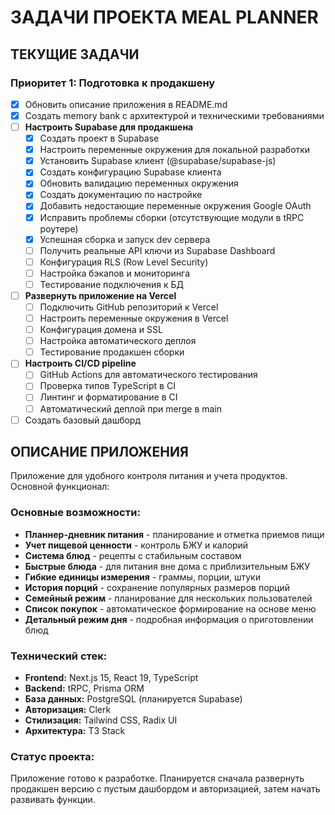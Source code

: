 # ЗАДАЧИ ПРОЕКТА MEAL PLANNER

## ТЕКУЩИЕ ЗАДАЧИ

### Приоритет 1: Подготовка к продакшену

- [x] Обновить описание приложения в README.md
- [x] Создать memory bank с архитектурой и техническими требованиями
- [ ] **Настроить Supabase для продакшена**
  - [x] Создать проект в Supabase
  - [x] Настроить переменные окружения для локальной разработки
  - [x] Установить Supabase клиент (@supabase/supabase-js)
  - [x] Создать конфигурацию Supabase клиента
  - [x] Обновить валидацию переменных окружения
  - [x] Создать документацию по настройке
  - [x] Добавить недостающие переменные окружения Google OAuth
  - [x] Исправить проблемы сборки (отсутствующие модули в tRPC роутере)
  - [x] Успешная сборка и запуск dev сервера
  - [ ] Получить реальные API ключи из Supabase Dashboard
  - [ ] Конфигурация RLS (Row Level Security)
  - [ ] Настройка бэкапов и мониторинга
  - [ ] Тестирование подключения к БД
- [ ] **Развернуть приложение на Vercel**
  - [ ] Подключить GitHub репозиторий к Vercel
  - [ ] Настроить переменные окружения в Vercel
  - [ ] Конфигурация домена и SSL
  - [ ] Настройка автоматического деплоя
  - [ ] Тестирование продакшен сборки
- [ ] **Настроить CI/CD pipeline**
  - [ ] GitHub Actions для автоматического тестирования
  - [ ] Проверка типов TypeScript в CI
  - [ ] Линтинг и форматирование в CI
  - [ ] Автоматический деплой при merge в main
- [ ] Создать базовый дашборд

## ОПИСАНИЕ ПРИЛОЖЕНИЯ

Приложение для удобного контроля питания и учета продуктов. Основной функционал:

### Основные возможности:

- **Планнер-дневник питания** - планирование и отметка приемов пищи
- **Учет пищевой ценности** - контроль БЖУ и калорий
- **Система блюд** - рецепты с стабильным составом
- **Быстрые блюда** - для питания вне дома с приблизительным БЖУ
- **Гибкие единицы измерения** - граммы, порции, штуки
- **История порций** - сохранение популярных размеров порций
- **Семейный режим** - планирование для нескольких пользователей
- **Список покупок** - автоматическое формирование на основе меню
- **Детальный режим дня** - подробная информация о приготовлении блюд

### Технический стек:

- **Frontend:** Next.js 15, React 19, TypeScript
- **Backend:** tRPC, Prisma ORM
- **База данных:** PostgreSQL (планируется Supabase)
- **Авторизация:** Clerk
- **Стилизация:** Tailwind CSS, Radix UI
- **Архитектура:** T3 Stack

### Статус проекта:

Приложение готово к разработке. Планируется сначала развернуть продакшен версию с пустым дашбордом и авторизацией, затем начать развивать функции.
